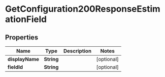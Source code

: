 

# GetConfiguration200ResponseEstimationField


## Properties

| Name | Type | Description | Notes |
|------------ | ------------- | ------------- | -------------|
|**displayName** | **String** |  |  [optional] |
|**fieldId** | **String** |  |  [optional] |



